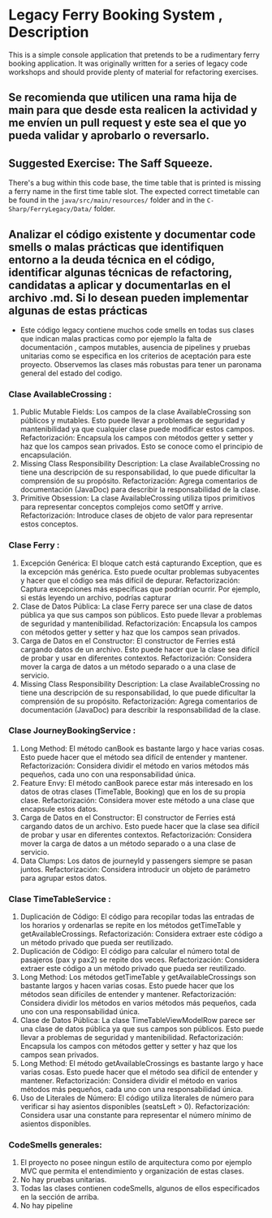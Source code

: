 # Legacy Ferry Booking System , Description

This is a simple console application that pretends to be a rudimentary ferry booking application.
It was originally written for a series of legacy code workshops and should provide plenty of material for refactoring exercises.

## Se recomienda que utilicen una rama hija de main para que desde esta realicen la actividad y me envíen un pull request y este sea el que yo pueda validar y aprobarlo o reversarlo.

## Suggested Exercise: The Saff Squeeze.

There's a bug within this code base, the time table that is printed is missing a ferry name in the first time table slot. The expected correct timetable can be found in the `java/src/main/resources/` folder and in the `C-Sharp/FerryLegacy/Data/` folder.

## Analizar el código existente y documentar code smells o malas prácticas que identifiquen entorno a la deuda técnica en el código, identificar algunas técnicas de refactoring, candidatas a aplicar y documentarlas en el archivo .md. Si lo desean pueden implementar algunas de estas prácticas
- Este código legacy contiene muchos code smells en todas sus clases que indican malas practicas como por ejemplo la falta de documentación , campos mutables, ausencia de pipelines y pruebas unitarias como se especifica en los criterios de aceptación para este proyecto. Observemos las clases más robustas para tener un paronama general del estado del codigo.
### Clase AvailableCrossing :
1. Public Mutable Fields: Los campos de la clase AvailableCrossing son públicos y mutables. Esto puede llevar a problemas de seguridad y mantenibilidad ya que cualquier clase puede modificar estos campos. Refactorización: Encapsula los campos con métodos getter y setter y haz que los campos sean privados. Esto se conoce como el principio de encapsulación.
2. Missing Class Responsibility Description: La clase AvailableCrossing no tiene una descripción de su responsabilidad, lo que puede dificultar la comprensión de su propósito. Refactorización: Agrega comentarios de documentación (JavaDoc) para describir la responsabilidad de la clase.
3. Primitive Obsession: La clase AvailableCrossing utiliza tipos primitivos para representar conceptos complejos como setOff y arrive. Refactorización: Introduce clases de objeto de valor para representar estos conceptos.

### Clase Ferry :
1. Excepción Genérica: El bloque catch está capturando Exception, que es la excepción más genérica. Esto puede ocultar problemas subyacentes y hacer que el código sea más difícil de depurar. Refactorización: Captura excepciones más específicas que podrían ocurrir. Por ejemplo, si estás leyendo un archivo, podrías capturar 
2. Clase de Datos Pública: La clase Ferry parece ser una clase de datos pública ya que sus campos son públicos. Esto puede llevar a problemas de seguridad y mantenibilidad. Refactorización: Encapsula los campos con métodos getter y setter y haz que los campos sean privados.
3. Carga de Datos en el Constructor: El constructor de Ferries está cargando datos de un archivo. Esto puede hacer que la clase sea difícil de probar y usar en diferentes contextos. Refactorización: Considera mover la carga de datos a un método separado o a una clase de servicio.
4. Missing Class Responsibility Description: La clase AvailableCrossing no tiene una descripción de su responsabilidad, lo que puede dificultar la comprensión de su propósito. Refactorización: Agrega comentarios de documentación (JavaDoc) para describir la responsabilidad de la clase.

### Clase JourneyBookingService :
1. Long Method: El método canBook es bastante largo y hace varias cosas. Esto puede hacer que el método sea difícil de entender y mantener. Refactorización: Considera dividir el método en varios métodos más pequeños, cada uno con una responsabilidad única.
2. Feature Envy: El método canBook parece estar más interesado en los datos de otras clases (TimeTable, Booking) que en los de su propia clase. Refactorización: Considera mover este método a una clase que encapsule estos datos.
3. Carga de Datos en el Constructor: El constructor de Ferries está cargando datos de un archivo. Esto puede hacer que la clase sea difícil de probar y usar en diferentes contextos. Refactorización: Considera mover la carga de datos a un método separado o a una clase de servicio.
4. Data Clumps: Los datos de journeyId y passengers siempre se pasan juntos. Refactorización: Considera introducir un objeto de parámetro para agrupar estos datos.

### Clase TimeTableService :
1. Duplicación de Código: El código para recopilar todas las entradas de los horarios y ordenarlas se repite en los métodos getTimeTable y getAvailableCrossings. Refactorización: Considera extraer este código a un método privado que pueda ser reutilizado.
2. Duplicación de Código: El código para calcular el número total de pasajeros (pax y pax2) se repite dos veces. Refactorización: Considera extraer este código a un método privado que pueda ser reutilizado.
3. Long Method: Los métodos getTimeTable y getAvailableCrossings son bastante largos y hacen varias cosas. Esto puede hacer que los métodos sean difíciles de entender y mantener. Refactorización: Considera dividir los métodos en varios métodos más pequeños, cada uno con una responsabilidad única.
4. Clase de Datos Pública: La clase TimeTableViewModelRow parece ser una clase de datos pública ya que sus campos son públicos. Esto puede llevar a problemas de seguridad y mantenibilidad. Refactorización: Encapsula los campos con métodos getter y setter y haz que los campos sean privados.
5. Long Method: El método getAvailableCrossings es bastante largo y hace varias cosas. Esto puede hacer que el método sea difícil de entender y mantener. Refactorización: Considera dividir el método en varios métodos más pequeños, cada uno con una responsabilidad única.
6. Uso de Literales de Número: El código utiliza literales de número para verificar si hay asientos disponibles (seatsLeft > 0). Refactorización: Considera usar una constante para representar el número mínimo de asientos disponibles.

### CodeSmells generales:
1. El proyecto no posee ningun estilo de arquitectura como por ejemplo MVC que permita el entendimiento y organización de estas clases.
2. No hay pruebas unitarias.
3. Todas las clases contienen codeSmells, algunos de ellos especificados en la sección de arriba.
4. No hay pipeline
